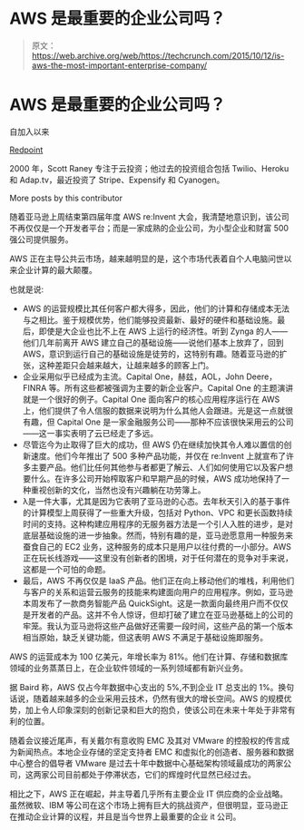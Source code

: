 # AWS 是最重要的企业公司吗？

> 原文：<https://web.archive.org/web/https://techcrunch.com/2015/10/12/is-aws-the-most-important-enterprise-company/>

# AWS 是最重要的企业公司吗？

自加入以来

[Redpoint](https://web.archive.org/web/20230129232514/https://www.redpoint.com/)

2000 年，Scott Raney 专注于云投资；他过去的投资组合包括 Twilio、Heroku 和 Adap.tv，最近投资了 Stripe、Expensify 和 Cyanogen。

More posts by this contributor

随着亚马逊上周结束第四届年度 AWS re:Invent 大会，我清楚地意识到，该公司不再仅仅是一个开发者平台；而是一家成熟的企业公司，为小型企业和财富 500 强公司提供服务。

AWS 正在主导公共云市场，越来越明显的是，这个市场代表着自个人电脑问世以来企业计算的最大颠覆。

也就是说:

*   AWS 的运营规模比其任何客户都大得多，因此，他们的计算和存储成本无法与之相比。鉴于规模优势，他们能够投资最新、最好的硬件和基础设施。最后，即使是大企业也比不上在 AWS 上运行的经济性。听到 Zynga 的人——他们几年前离开 AWS 建立自己的基础设施——说他们基本上放弃了，回到 AWS，意识到运行自己的基础设施是徒劳的，这特别有趣。随着亚马逊的扩张，这种差距只会越来越大，让越来越多的顾客上门。
*   企业采用似乎已经成为主流。Capital One，赫兹，AOL，John Deere，FINRA 等。所有这些都被强调为主要的新企业客户。Capital One 的主题演讲就是一个很好的例子。Capital One 面向客户的核心应用程序运行在 AWS 上，他们提供了令人信服的数据来说明为什么其他人会跟进。光是这一点就很有趣，但 Capital One 是一家金融服务公司——那种不应该很快采用云的公司——这一事实表明了云已经走了多远。
*   尽管迄今为止取得了巨大的成功，但 AWS 仍在继续加快其令人难以置信的创新速度。他们今年推出了 500 多种产品功能，并仅在 re:Invent 上就宣布了许多主要产品。他们比任何其他参与者都更了解云、人们如何使用它以及客户想要什么。在许多公司开始榨取客户和早期产品的时候，AWS 成功地保持了一种重视创新的文化，当然也没有兴趣躺在功劳簿上。
*   λ是一件大事，尤其是因为它表明了亚马逊的心态。去年秋天引入的基于事件的计算模型上周获得了一些重大升级，包括对 Python、VPC 和更长函数持续时间的支持。这种构建应用程序的无服务器方法是一个引人入胜的进步，是对底层基础设施的进一步抽象。然而，特别有趣的是，亚马逊愿意用一种服务来蚕食自己的 EC2 业务，这种服务的成本只是用户以往付费的一小部分。AWS 正在玩长线游戏——这里没有创新者的困境，对于任何潜在的竞争对手来说，这都是一个可怕的命题。
*   最后，AWS 不再仅仅是 IaaS 产品。他们正在向上移动他们的堆栈，利用他们与客户的关系和运营云服务的技能来构建面向用户的应用程序。例如，亚马逊本周发布了一款商务智能产品 QuickSight。这是一款面向最终用户而不仅仅是开发者的产品。这并不令人惊讶，但却打破了建立在亚马逊基础上的公司的牢笼。我认为亚马逊将这些产品做好还需要一段时间，这些产品的第一个版本相当原始，缺乏关键功能，但这表明 AWS 不满足于基础设施即服务。

AWS 的运营成本为 100 亿美元，年增长率为 81%。他们在计算、存储和数据库领域的业务蒸蒸日上，在企业软件领域的一系列领域都有新兴业务。

据 Baird 称，AWS 仅占今年数据中心支出的 5%,不到企业 IT 总支出的 1%。换句话说，随着越来越多的企业采用云技术，仍然有很大的增长空间。AWS 的规模优势，加上令人印象深刻的创新记录和巨大的抱负，使该公司在未来十年处于非常有利的位置。

随着会议接近尾声，有关戴尔有意收购 EMC 及其对 VMware 的控股权的传言成为新闻热点。本地企业存储的坚定支持者 EMC 和虚拟化的创造者、服务器和数据中心整合的倡导者 VMware 是过去十年中数据中心基础架构领域最成功的两家公司，这两家公司目前都处于停滞状态，它们的辉煌时代显然已经过去。

相比之下，AWS 正在崛起，并主导着几乎所有主要企业 IT 供应商的企业战略。虽然微软、IBM 等公司在这个市场上拥有巨大的挑战资产，但很明显，亚马逊正在推动企业计算的议程，并且是当今世界上最重要的企业 it 公司。